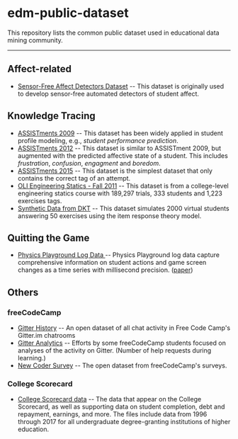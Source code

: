 # edm-public-dataset
This repository lists the common public dataset used in educational data mining community.

----

## Affect-related
- [Sensor-Free Affect Detectors Dataset](https://sites.google.com/site/abotelho777/research/studying-affect-dynamics-and-chronometry-using-sensor-free-detectors) -- This dataset is originally used to develop sensor-free automated detectors of student affect.

## Knowledge Tracing
- [ASSISTments 2009](https://sites.google.com/site/assistmentsdata/home/assistment-2009-2010-data) -- This dataset has been widely applied in student profile modeling, e.g., _student performance prediction_. 
- [ASSISTments 2012](https://sites.google.com/site/assistmentsdata/home/2012-13-school-data-with-affect) -- This dataset is similar to ASSISTment 2009, but augmented with the predicted affective state of a student. This includes _frustration_, _confusion_, _engagment_ and _boredom_.
- [ASSISTments 2015](https://sites.google.com/site/assistmentsdata/home/2015-assistments-skill-builder-data) -- This dataset is the simplest dataset that only contains the correct tag of an attempt.
- [OLI Engineering Statics - Fall 2011](https://pslcdatashop.web.cmu.edu/DatasetInfo?datasetId=507) -- This dataset is from a college-level engineering statics course with 189,297 trials, 333 students and 1,223 exercises tags.
- [Synthetic Data from DKT](https://github.com/chrispiech/DeepKnowledgeTracing/tree/master/data/synthetic) -- This dataset simulates 2000 virtual students answering 50 exercises using the item response theory model. 

## Quitting the Game
- [Physics Playground Log Data ](https://upenn.app.box.com/s/4ocucflaehd7c51lbxx96heikcjtcwz1) -- Physics Playground log data capture comprehensive information on student actions and game screen changes as a time series with millisecond precision. ([paper](http://educationaldatamining.org/files/conferences/EDM2018/papers/EDM2018_paper_39.pdf))

## Others
### freeCodeCamp
- [Gitter History](https://github.com/freeCodeCamp/open-data/tree/master/gitter-history) -- An open dataset of all chat activity in Free Code Camp's Gitter.im chatrooms
- [Gitter Analytics](https://github.com/freeCodeCamp/open-data/tree/master/gitter-analytics) -- Efforts by some freeCodeCamp students focused on analyses of the activity on Gitter. (Number of help requests during learning.)
- [New Coder Survey](https://github.com/freeCodeCamp/open-data/tree/master/new-coder-surveys) -- The open dataset from freeCodeCamp's surveys.

### College Scorecard
-  [College Scorecard data](https://collegescorecard.ed.gov/data/) -- The data that appear on the College Scorecard, as well as supporting data on student completion, debt and repayment, earnings, and more. The files include data from 1996 through 2017 for all undergraduate degree-granting institutions of higher education.

